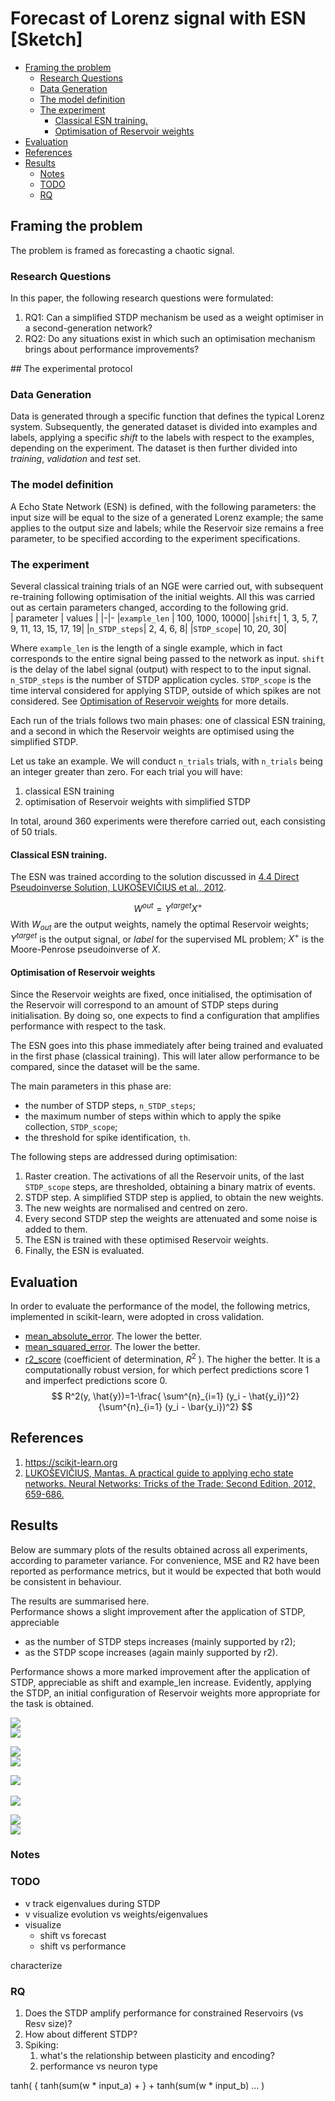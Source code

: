 # Forecast of Lorenz signal with ESN \[Sketch\]


- [Framing the problem](#framing-the-problem)
  - [Research Questions](#research-questions)
  - [Data Generation](#data-generation)
  - [The model definition](#the-model-definition)
  - [The experiment](#the-experiment)
    - [Classical ESN training.](#classical-esn-training)
    - [Optimisation of Reservoir weights](#optimisation-of-reservoir-weights)
- [Evaluation](#evaluation)
- [References](#references)
- [Results](#results)
  - [Notes](#notes)
  - [TODO](#todo)
  - [RQ](#rq)


## Framing the problem

The problem is framed as forecasting a chaotic signal.

### Research Questions
In this paper, the following research questions were formulated:
1. RQ1: Can a simplified STDP mechanism be used as a weight optimiser in a second-generation network?
2. RQ2: Do any situations exist in which such an optimisation mechanism brings about performance improvements?

## The experimental protocol


### Data Generation

Data is generated through a specific function that defines the typical Lorenz system.
Subsequently, the generated dataset is divided into examples and labels, applying a specific *shift* to the labels with respect to the examples, depending on the experiment.
The dataset is then further divided into *training*, *validation* and *test* set.


### The model definition
A Echo State Network (ESN) is defined, with the following parameters: the input size will be equal to the size of a generated Lorenz example; the same applies to the output size and labels; while the Reservoir size remains a free parameter, to be specified according to the experiment specifications.


### The experiment
Several classical training trials of an NGE were carried out, with subsequent re-training following optimisation of the initial weights.
All this was carried out as certain parameters changed, according to the following grid.  
| parameter | values |
|-|-
|`example_len` | 100, 1000, 10000|
|`shift`| 1, 3, 5, 7, 9, 11, 13, 15, 17, 19|
|`n_STDP_steps`| 2, 4, 6, 8|
|`STDP_scope`| 10, 20, 30|

Where `example_len` is the length of a single example, which in fact corresponds to the entire signal being passed to the network as input. `shift` is the delay of the label signal (output) with respect to to the input signal.
`n_STDP_steps` is the number of STDP application cycles. 
`STDP_scope` is the time interval considered for applying STDP, outside of which spikes are not considered. See [Optimisation of Reservoir weights](#optimisation-of-reservoir-weights) for more details.

Each run of the trials follows two main phases: one of classical ESN training, and a second in which the Reservoir weights are optimised using the simplified STDP.

Let us take an example. We will conduct `n_trials` trials, with `n_trials` being an integer greater than zero. For each trial you will have:
1. classical ESN training
2. optimisation of Reservoir weights with simplified STDP

In total, around 360 experiments were therefore carried out, each consisting of 50 trials.
 

#### Classical ESN training.
The ESN was trained according to the solution discussed in  [4.4 Direct Pseudoinverse Solution, LUKOŠEVIČIUS et al., 2012](#references).

$$W^{out}=Y^{target}X^+$$
With $W_{out}$ are the output weights, namely the optimal Reservoir weights; $Y^{target}$ is the output signal, or *label* for the supervised ML problem; $X^+$ is the Moore-Penrose pseudoinverse of $X$.

#### Optimisation of Reservoir weights

Since the Reservoir weights are fixed, once initialised, the optimisation of the Reservoir will correspond to an amount of STDP steps during initialisation. By doing so, one expects to find a configuration that amplifies performance with respect to the task.

The ESN goes into this phase immediately after being trained and evaluated in the first phase (classical training). This will later allow performance to be compared, since the dataset will be the same.

The main parameters in this phase are:
* the number of STDP steps, `n_STDP_steps`;
* the maximum number of steps within which to apply the spike collection, `STDP_scope`;
* the threshold for spike identification, `th`.

The following steps are addressed during optimisation:

1. Raster creation. The activations of all the Reservoir units, of the last `STDP_scope` steps, are thresholded, obtaining a binary matrix of events.
2. STDP step. A simplified STDP step is applied, to obtain the new weights.
3. The new weights are normalised and centred on zero.
4. Every second STDP step the weights are attenuated and some noise is added to them.
5. The ESN is trained with these optimised Reservoir weights.
6. Finally, the ESN is evaluated.

## Evaluation

In order to evaluate the performance of the model, the following metrics, implemented in scikit-learn, were adopted in cross validation.
* [mean_absolute_error](https://scikit-learn.org/stable/modules/generated/sklearn.metrics.mean_absolute_error.html#sklearn.metrics.mean_absolute_error). The lower the better.
* [mean_squared_error](https://scikit-learn.org/stable/modules/generated/sklearn.metrics.mean_squared_error.html). The lower the better.
* [r2_score](https://scikit-learn.org/stable/modules/generated/sklearn.metrics.r2_score.html) (coefficient of determination, $R^2$ ). The higher the better. It is a computationally robust version, for which perfect predictions score 1 and imperfect predictions score 0.  
$$
R^2(y, \hat{y})=1-\frac{ \sum^{n}_{i=1} (y_i - \hat{y_i})^2}{\sum^{n}_{i=1} (y_i - \bar{y_i})^2}
$$



## References
1. https://scikit-learn.org
2. [LUKOŠEVIČIUS, Mantas. A practical guide to applying echo state networks.
     Neural Networks: Tricks of the Trade: Second Edition, 2012, 659-686.](https://www.ai.rug.nl/minds/uploads/PracticalESN.pdf)


## Results
Below are summary plots of the results obtained across all experiments, according to parameter variance.
For convenience, MSE and R2 have been reported as performance metrics, but it would be expected that both would be consistent in behaviour.

The results are summarised here.  
Performance shows a slight improvement after the application of STDP, appreciable
- as the number of STDP steps increases (mainly supported by r2); 
- as the STDP scope increases (again mainly supported by r2).

Performance shows a more marked improvement after the application of STDP, appreciable as shift and example_len increase. Evidently, applying the STDP, an initial configuration of Reservoir weights more appropriate for the task is obtained.

<img src='data/exp-|example_len-shift-n_STDP_steps-STDP_scope|/results/comparison-r2_vs_n_STDP_steps.png' ><br>
<img src='data/exp-|example_len-shift-n_STDP_steps-STDP_scope|/results/comparison-mse_vs_n_STDP_steps.png' ><br>

<img src='data/exp-|example_len-shift-n_STDP_steps-STDP_scope|/results/comparison-r2_vs_STDP_scope.png' ><br>
<img src='data/exp-|example_len-shift-n_STDP_steps-STDP_scope|/results/comparison-mse_vs_STDP_scope.png' ><br>  

<img src='data/exp-|example_len-shift-n_STDP_steps-STDP_scope|/results/comparison-r2_vs_shift.png' ><br>  
<img src='data/exp-|example_len-shift-n_STDP_steps-STDP_scope|/results/comparison-mse_vs_shift.png' ><br>

<img src='data/exp-|example_len-shift-n_STDP_steps-STDP_scope|/results/comparison-r2_vs_example_len.png' ><br>
<img src='data/exp-|example_len-shift-n_STDP_steps-STDP_scope|/results/comparison-mse_vs_example_len.png' ><br> 






### Notes

### TODO
- v track eigenvalues during STDP
- v visualize evolution vs weights/eigenvalues
- visualize
    - shift vs forecast
    - shift vs performance



characterize

### RQ
1. Does the STDP amplify performance for constrained Reservoirs (vs Resv size)?
2. How about different STDP?
3. Spiking:
    1. what's the relationship between plasticity and encoding?
    2. performance vs neuron type

tanh(
    {
        tanh(sum(w * input_a) + 
    } + tanh(sum(w * input_b) ...
)


